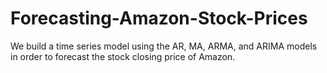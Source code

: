 # Forecasting-Amazon-Stock-Prices
We build a time series model using the AR, MA, ARMA, and ARIMA models in order to forecast the stock closing price of Amazon.
